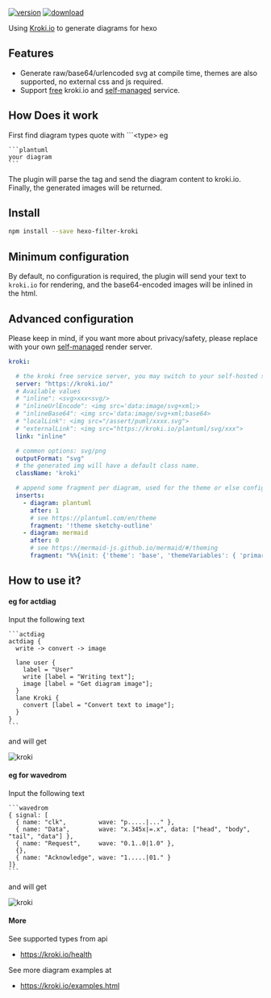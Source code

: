 
[![version](https://img.shields.io/npm/v/hexo-filter-kroki.svg)](https://www.npmjs.com/package/hexo-filter-kroki)
[![download](https://img.shields.io/npm/dm/hexo-filter-kroki.svg)](https://www.npmjs.com/package/hexo-filter-kroki)


Using [Kroki.io](https://kroki.io/#how) to generate diagrams for hexo

## Features

* Generate raw/base64/urlencoded svg at compile time, themes are also supported, no external css and js required.
* Support [free](https://kroki.io/#install) kroki.io and [self-managed](https://docs.kroki.io/kroki/setup/install/) service.

## How Does it work

First find diagram types quote with \`\`\`\<type\>  eg 
    
    ```plantuml
    your diagram
    ```

The plugin will parse the tag and send the diagram content to kroki.io.
Finally, the generated images will be returned.

## Install

```sh
npm install --save hexo-filter-kroki
```

## Minimum configuration

By default, no configuration is required, the plugin will send your text to `kroki.io` for rendering, and the base64-encoded images will be inlined in the html.

## Advanced configuration

Please keep in mind, if you want more about privacy/safety, please replace with your own [self-managed](https://docs.kroki.io/kroki/setup/install/) render server.

```yaml
kroki:

  # the kroki free service server, you may switch to your self-hosted sever.
  server: "https://kroki.io/"
  # Available values 
  # "inline": <svg>xxx<svg/>
  # "inlineUrlEncode": <img src='data:image/svg+xml;> 
  # "inlineBase64": <img src='data:image/svg+xml;base64> 
  # "localLink": <img src="/assert/puml/xxxx.svg">
  # "externalLink": <img src="https://kroki.io/plantuml/svg/xxx">
  link: "inline"

  # common options: svg/png
  outputFormat: "svg"
  # the generated img will have a default class name.
  className: 'kroki'

  # append some fragment per diagram, used for the theme or else config
  inserts:
    - diagram: plantuml
      after: 1
      # see https://plantuml.com/en/theme
      fragment: '!theme sketchy-outline'
    - diagram: mermaid
      after: 0
      # see https://mermaid-js.github.io/mermaid/#/theming
      fragment: "%%{init: {'theme': 'base', 'themeVariables': { 'primaryColor': '#ff0000'}}}%%"
```

## How to use it?

#### eg for actdiag

Input the following text

    ​```actdiag
    actdiag {
      write -> convert -> image
    
      lane user {
        label = "User"
        write [label = "Writing text"];
        image [label = "Get diagram image"];
      }
      lane Kroki {
        convert [label = "Convert text to image"];
      }
    }
    ```

and will get

<img alt="kroki" src="https://kroki.io/actdiag/svg/eNpVTjkOwkAM7POK0fa8AEFDQUGNKBCFCdbKItmVjCFIKH9nj4Sj81yeodYuQh6vBhhUjLFYo43hwWr5lJ48N0nsKDDuN9ZizfjMHVZw-8S5QtX88aMcEpbgYfw0d1oWT_n349myIQ9Q6qtWjePcuNN4lalynvVNbyYmN8Di_4fxDQA-Q4A=">

#### eg for wavedrom

Input the following text

    ```wavedrom
    { signal: [
      { name: "clk",         wave: "p.....|..." },
      { name: "Data",        wave: "x.345x|=.x", data: ["head", "body", "tail", "data"] },
      { name: "Request",     wave: "0.1..0|1.0" },
      {},
      { name: "Acknowledge", wave: "1.....|01." }
    ]}
    ```

and will get

<img alt="kroki" src="https://kroki.io/wavedrom/svg/eNqrVijOTM9LzLFSiOZSUKhWyEvMTbVSUErOyVbSUYCB8sQykGCBHgjUALGSQq0OsnKXxJJEhHqo8go9YxPTihpbvQqgVApQBdAOpYzUxBQgVykpP6USRJckZuaAaJC8UiyasUGphaWpxSVQk6HGGugZ6ukZ1BjqGcBcgarJMTk7L788JzUlPRWoEarJEOJ0A0OQ07liawGPW0Gr">


#### More

See supported types from api

* https://kroki.io/health

See more diagram examples at

* https://kroki.io/examples.html
